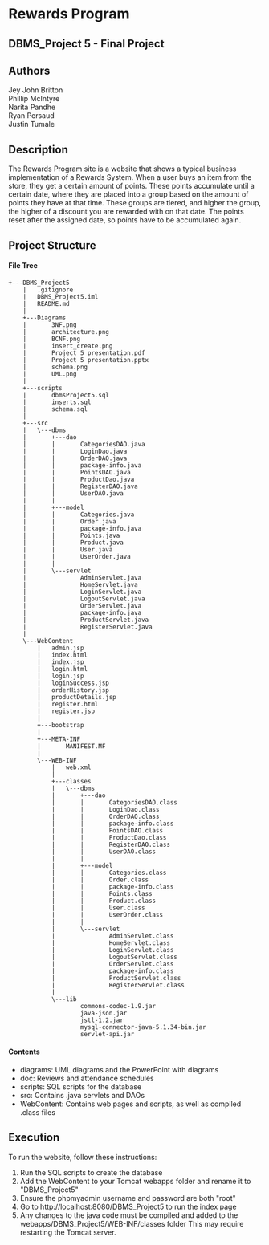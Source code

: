# Rewards Program
## DBMS_Project 5 - Final Project

## Authors

Jey John Britton  
Phillip McIntyre  
Narita Pandhe  
Ryan Persaud  
Justin Tumale  

## Description

The Rewards Program site is a website that shows a typical business
implementation of a Rewards System. When a user buys an item from
the store, they get a certain amount of points. These points accumulate
until a certain date, where they are placed into a group based on the
amount of points they have at that time. These groups are tiered, and 
higher the group, the higher of a discount you are rewarded with on that
date. The points reset after the assigned date, so points have to be 
accumulated again.

## Project Structure
#### File Tree
```
+---DBMS_Project5
	|   .gitignore
	|   DBMS_Project5.iml
	|   README.md
	|   
	+---Diagrams
	|       3NF.png
	|       architecture.png
	|       BCNF.png
	|       insert_create.png
	|       Project 5 presentation.pdf
	|       Project 5 presentation.pptx
	|       schema.png
	|       UML.png
	|                       
	+---scripts
	|       dbmsProject5.sql
	|       inserts.sql
	|       schema.sql
	|       
	+---src
	|   \---dbms
	|       +---dao
	|       |       CategoriesDAO.java
	|       |       LoginDao.java
	|       |       OrderDAO.java
	|       |       package-info.java
	|       |       PointsDAO.java
	|       |       ProductDao.java
	|       |       RegisterDAO.java
	|       |       UserDAO.java
	|       |       
	|       +---model
	|       |       Categories.java
	|       |       Order.java
	|       |       package-info.java
	|       |       Points.java
	|       |       Product.java
	|       |       User.java
	|       |       UserOrder.java
	|       |       
	|       \---servlet
	|               AdminServlet.java
	|               HomeServlet.java
	|               LoginServlet.java
	|               LogoutServlet.java
	|               OrderServlet.java
	|               package-info.java
	|               ProductServlet.java
	|               RegisterServlet.java
	|               
	\---WebContent
		|   admin.jsp
		|   index.html
		|   index.jsp
		|   login.html
		|   login.jsp
		|   loginSuccess.jsp
		|   orderHistory.jsp
		|   productDetails.jsp
		|   register.html
		|   register.jsp
		|   
		+---bootstrap
		|           
		+---META-INF
		|       MANIFEST.MF
		|       
		\---WEB-INF
			|   web.xml
			|   
			+---classes
			|   \---dbms
			|       +---dao
			|       |       CategoriesDAO.class
			|       |       LoginDao.class
			|       |       OrderDAO.class
			|       |       package-info.class
			|       |       PointsDAO.class
			|       |       ProductDao.class
			|       |       RegisterDAO.class
			|       |       UserDAO.class
			|       |       
			|       +---model
			|       |       Categories.class
			|       |       Order.class
			|       |       package-info.class
			|       |       Points.class
			|       |       Product.class
			|       |       User.class
			|       |       UserOrder.class
			|       |       
			|       \---servlet
			|               AdminServlet.class
			|               HomeServlet.class
			|               LoginServlet.class
			|               LogoutServlet.class
			|               OrderServlet.class
			|               package-info.class
			|               ProductServlet.class
			|               RegisterServlet.class
			|               
			\---lib
					commons-codec-1.9.jar
					java-json.jar
					jstl-1.2.jar
					mysql-connector-java-5.1.34-bin.jar
					servlet-api.jar
```

#### Contents
* diagrams: UML diagrams and the PowerPoint with diagrams
* doc: Reviews and attendance schedules
* scripts: SQL scripts for the database
* src: Contains .java servlets and DAOs
* WebContent: Contains web pages and scripts, as well as compiled .class files

## Execution
To run the website, follow these instructions:  
1. Run the SQL scripts to create the database  
2. Add the WebContent to your Tomcat webapps folder and rename it to "DBMS_Project5"  
3. Ensure the phpmyadmin username and password are both "root"  
4. Go to http://localhost:8080/DBMS_Project5 to run the index page  
5. Any changes to the java code must be compiled and added to the webapps/DBMS_Project5/WEB-INF/classes folder
This may require restarting the Tomcat server.  
